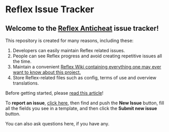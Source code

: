 # Reflex Issue Tracker

## Welcome to the **[Reflex Anticheat](https://g.reflex.rip/spigot)** issue tracker!

This repository is created for many reasons, including these:

1. Developers can easily maintain Reflex related issues.
2. People can see Reflex progress and avoid creating repetitive issues all the time.
3. Maintain a convenient [Reflex Wiki containing everything one may ever want to know about this project.](https://g.reflex.rip/wiki)
4. Store Reflex-related files such as config, terms of use and overview translations.


Before getting started, please [read this article](https://goo.gl/Sjdqvb)!

To **report an issue**, [click here](http://go.reflex.rip/bug "Click this label to open the Issue Tracker itself"), then find and push the **New Issue** button, fill all the fields you see in a template, and then click the **Submit new issue** button.


You can also ask questions here, if you have any.
